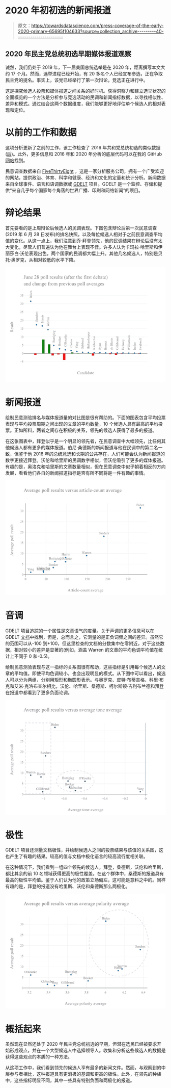 # 2020 年初初选的新闻报道

> 原文：<https://towardsdatascience.com/press-coverage-of-the-early-2020-primary-65695f104633?source=collection_archive---------40----------------------->

## 2020 年民主党总统初选早期媒体报道观察

诚然，我们仍处于 2019 年，下一届美国总统选举是在 2020 年，距离撰写本文大约 17 个月。然而，选举进程已经开始，有 20 多名个人已经宣布参选，正在争取民主党的提名。事实上，该党已经举行了第一次辩论，竞选正在进行中。

这是探究候选人投票和媒体报道之间关系的好时机。获得洞察力和建立选举状况的全面概览的一个方法是分析参与竞选活动的民调和新闻指标数据，以寻找相似性、差异和模式。通过结合这两个数据维度，我们能够更好地评估单个候选人的相对表现和定位。

# 以前的工作和数据

这项分析更新了之前的工作，该工作检查了 2016 年共和党总统初选的类似数据([后](/polls-and-press-ef340199e425))。此外，更多信息和 2016 年和 2020 年分析的底层代码可以在我的 GitHub [网站](https://github.com/sgodfrey66)找到。

民意调查数据来自 [FiveThirtyEight](https://fivethirtyeight.com/) ，这是一家分析服务公司，拥有一个广受欢迎的网站，提供政治、体育、科学和健康、经济和文化的定量和统计分析。新闻数据来自全球事件、语言和语调数据或 [GDELT](https://www.gdeltproject.org/) 项目。GDELT 是一个监控、存储和提供“来自几乎每个国家每个角落的世界广播、印刷和网络新闻”的项目。

# 辩论结果

首先要看的是上周辩论后候选人的民调表现。下图包含辩论后第一次民意调查(2019 年 6 月 28 日发布)的排名快照，以及每位候选人相对于之前民意调查平均值的变化。从这一点上，我们注意到乔·拜登领先，他的民调结果在辩论后没有太大变化，尽管人们普遍认为他在舞台上表现不佳。许多人认为卡玛拉·哈里斯和伊丽莎白·沃伦表现出色，两个国家的民调都大幅上升。其他几名候选人，特别是贝托·奥罗克，从相对较低的水平下降。

![](img/a2223fae7202870ebd83ad3ac2115896.png)

# 新闻报道

绘制民意测验排名与媒体报道量的对比图是很有帮助的。下面的图表包含平均投票表现与平均投票周期之间出现的文章的平均数量，10 个候选人具有最高的平均投票。正如所料，两者之间存在积极的关系，领先的候选人获得了最多的报道。

在这张图表中，拜登似乎是一个明显的领先者，在民意调查中大幅领先，比任何其他候选人都有更多的媒体报道。伯尼·桑德斯的新闻报道与他在民调中的第二名一致，但鉴于他 2016 年的总统竞选和长期的公共存在，人们可能会认为新闻报道的数字更接近拜登。沃伦和哈里斯的民调数字相似，但沃伦吸引了更多的媒体报道。有趣的是，奥洛克和哈里斯的文章数量相似，但在民意调查中似乎朝着相反的方向发展，看看他们各自的新闻报道指标是否有所不同将是一件有趣的事情。

![](img/9ee8cac65f0f83e0c44ec029bf686430.png)

# 音调

GDELT 项目追踪的一个属性是文章语气的度量。关于声调的更多信息可以在 GDELT [文档](http://data.gdeltproject.org/documentation/GDELT-Global_Knowledge_Graph_Codebook-V2.1.pdf)中找到，但是，总而言之，它测量的是正负词频之间的差异。虽然它的范围可以从-100 到+100，但这里检查的文档的分数集中在零附近，对于这些数据，相对较小的差异是显著的(例如，涵盖 Warren 的文章的平均色调平均值在统计上不同于 0 和-0.5)。

绘制民意测验表现与这一指标的关系图很有帮助，这些指标是引用每个候选人的文章的平均值。即使平均色调较小，也会出现明显的模式。从下图中可以看出，候选人可以分为两组，分别用矩形和椭圆形表示。与奥罗克、皮特·布蒂吉格、科里·布克和艾米·克洛布查尔相比，沃伦、哈里斯、桑德斯、柯尔斯顿·吉利布兰德和拜登在报道中都看到了更多负面论调。

![](img/f80c8c5f43b2fc1da7b5260cbf68a07a.png)

# 极性

GDELT 项目还测量文档极性，并绘制候选人之间的投票结果与该值的关系图，这也产生了有趣的结果。较高的值与文档中极化语言的较高流行度相关联。

在这种情况下，我们看到一组四个领先的候选人，拜登，桑德斯，沃伦和哈里斯，都比其余的前 10 名领域获得更高的极性覆盖。在这个群体中，桑德斯的报道具有最高的极性平均值。鉴于人们认为他的政策立场偏左，这可能是意料之中的。同样有趣的是，拜登的报道没有哈里斯、沃伦和桑德斯那么两极化。

![](img/054a9cc28e97346c84b5478b6deaeab6.png)

# 概括起来

虽然现在显然还处于 2020 年民主党总统初选的早期，但潜在选民已经被要求开始形成观点，并在一个大型候选人中选择领导人。收集和分析这些候选人的数据是获得这些观点的本质的一种方法。

从这项工作中，我们看到领先的候选人享有最多的新闻文件。然而，与观察到的中层参与者相比，这种报道具有更消极的基调和更高的极性。此外，在领先的种族中，这些指标明显不同，其中一些具有特别负面和两极化的报道。